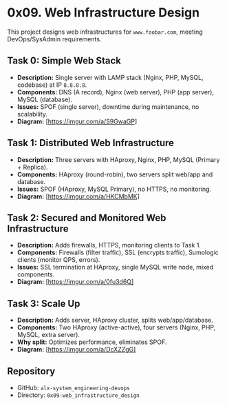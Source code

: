 # 0x09. Web Infrastructure Design

This project designs web infrastructures for `www.foobar.com`, meeting DevOps/SysAdmin requirements.

## Task 0: Simple Web Stack
- **Description:** Single server with LAMP stack (Nginx, PHP, MySQL, codebase) at IP `8.8.8.8`.
- **Components:** DNS (A record), Nginx (web server), PHP (app server), MySQL (database).
- **Issues:** SPOF (single server), downtime during maintenance, no scalability.
- **Diagram:** [https://imgur.com/a/S9GwaGP]

## Task 1: Distributed Web Infrastructure
- **Description:** Three servers with HAproxy, Nginx, PHP, MySQL (Primary + Replica).
- **Components:** HAproxy (round-robin), two servers split web/app and database.
- **Issues:** SPOF (HAproxy, MySQL Primary), no HTTPS, no monitoring.
- **Diagram:** [https://imgur.com/a/HKCMbMK]

## Task 2: Secured and Monitored Web Infrastructure
- **Description:** Adds firewalls, HTTPS, monitoring clients to Task 1.
- **Components:** Firewalls (filter traffic), SSL (encrypts traffic), Sumologic clients (monitor QPS, errors).
- **Issues:** SSL termination at HAproxy, single MySQL write node, mixed components.
- **Diagram:** [https://imgur.com/a/0fu3d6Q]

## Task 3: Scale Up
- **Description:** Adds server, HAproxy cluster, splits web/app/database.
- **Components:** Two HAproxy (active-active), four servers (Nginx, PHP, MySQL, extra server).
- **Why split:** Optimizes performance, eliminates SPOF.
- **Diagram:** [https://imgur.com/a/DcXZZgG]

## Repository
- GitHub: `alx-system_engineering-devops`
- Directory: `0x09-web_infrastructure_design`
